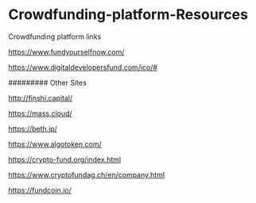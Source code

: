 # Crowdfunding-platform-Resources
Crowdfunding platform links


https://www.fundyourselfnow.com/

https://www.digitaldevelopersfund.com/ico/#

######### Other Sites 

http://finshi.capital/

https://mass.cloud/

https://beth.jp/

https://www.algotoken.com/

https://crypto-fund.org/index.html

https://www.cryptofundag.ch/en/company.html

https://fundcoin.io/


